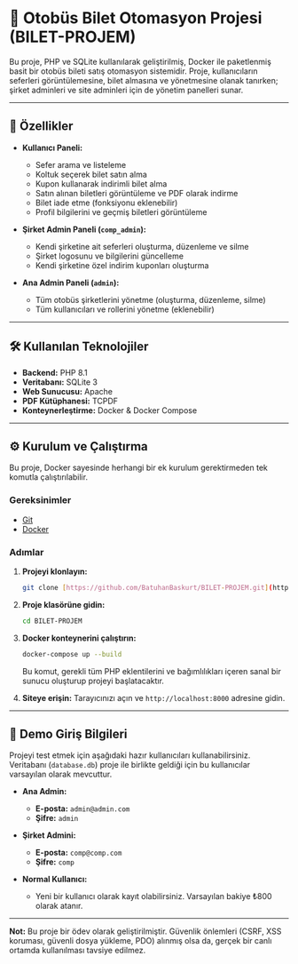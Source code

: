 # 🚌 Otobüs Bilet Otomasyon Projesi (BILET-PROJEM)

Bu proje, PHP ve SQLite kullanılarak geliştirilmiş, Docker ile paketlenmiş basit bir otobüs bileti satış otomasyon sistemidir. Proje, kullanıcıların seferleri görüntülemesine, bilet almasına ve yönetmesine olanak tanırken; şirket adminleri ve site adminleri için de yönetim panelleri sunar.

---

## 🚀 Özellikler

- **Kullanıcı Paneli:**
  - Sefer arama ve listeleme
  - Koltuk seçerek bilet satın alma
  - Kupon kullanarak indirimli bilet alma
  - Satın alınan biletleri görüntüleme ve PDF olarak indirme
  - Bilet iade etme (fonksiyonu eklenebilir)
  - Profil bilgilerini ve geçmiş biletleri görüntüleme

- **Şirket Admin Paneli (`comp_admin`):**
  - Kendi şirketine ait seferleri oluşturma, düzenleme ve silme
  - Şirket logosunu ve bilgilerini güncelleme
  - Kendi şirketine özel indirim kuponları oluşturma

- **Ana Admin Paneli (`admin`):**
  - Tüm otobüs şirketlerini yönetme (oluşturma, düzenleme, silme)
  - Tüm kullanıcıları ve rollerini yönetme (eklenebilir)

---

## 🛠️ Kullanılan Teknolojiler

- **Backend:** PHP 8.1
- **Veritabanı:** SQLite 3
- **Web Sunucusu:** Apache
- **PDF Kütüphanesi:** TCPDF
- **Konteynerleştirme:** Docker & Docker Compose

---

## ⚙️ Kurulum ve Çalıştırma

Bu proje, Docker sayesinde herhangi bir ek kurulum gerektirmeden tek komutla çalıştırılabilir.

### Gereksinimler
- [Git](https://git-scm.com/)
- [Docker](https://www.docker.com/products/docker-desktop/)

### Adımlar

1.  **Projeyi klonlayın:**
    ```bash
    git clone [https://github.com/BatuhanBaskurt/BILET-PROJEM.git](https://github.com/BatuhanBaskurt/BILET-PROJEM.git)
    ```

2.  **Proje klasörüne gidin:**
    ```bash
    cd BILET-PROJEM
    ```

3.  **Docker konteynerini çalıştırın:**
    ```bash
    docker-compose up --build
    ```
    Bu komut, gerekli tüm PHP eklentilerini ve bağımlılıkları içeren sanal bir sunucu oluşturup projeyi başlatacaktır.

4.  **Siteye erişin:**
    Tarayıcınızı açın ve `http://localhost:8000` adresine gidin.

---

## 🔑 Demo Giriş Bilgileri

Projeyi test etmek için aşağıdaki hazır kullanıcıları kullanabilirsiniz. Veritabanı (`database.db`) proje ile birlikte geldiği için bu kullanıcılar varsayılan olarak mevcuttur.

- **Ana Admin:**
  - **E-posta:** `admin@admin.com`
  - **Şifre:** `admin`

- **Şirket Admini:**
  - **E-posta:** `comp@comp.com`
  - **Şifre:** `comp` 

- **Normal Kullanıcı:**
  - Yeni bir kullanıcı olarak kayıt olabilirsiniz. Varsayılan bakiye ₺800 olarak atanır.

---

**Not:** Bu proje bir ödev olarak geliştirilmiştir. Güvenlik önlemleri (CSRF, XSS koruması, güvenli dosya yükleme, PDO) alınmış olsa da, gerçek bir canlı ortamda kullanılması tavsiye edilmez.
